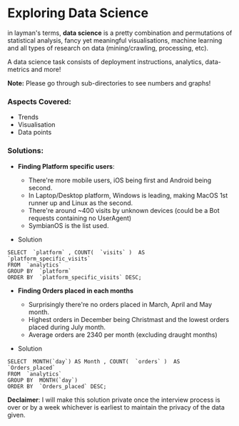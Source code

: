 # Exploring Data Science

in layman's terms, **data science** is a pretty combination and permutations of statistical analysis, fancy yet meaningful visualisations, machine learning and all types of research on data (mining/crawling, processing, etc).

A data science task consists of deployment instructions, analytics, data-metrics and more!


**Note:**  Please go through sub-directories to see numbers and graphs!

### Aspects Covered:
  - Trends
  - Visualisation
  - Data points

### Solutions:

* **Finding Platform specific users**:

  - There're more mobile users, iOS being first and Android being second.
  - In Laptop/Desktop platform, Windows is leading, making MacOS 1st runner up and Linux as the second.
  - There're around ~400 visits by unknown devices (could be a Bot requests containing no UserAgent)
  - SymbianOS is the list used.


 - Solution
```
SELECT  `platform` , COUNT(  `visits` )  AS  `platform_specific_visits` 
FROM  `analytics` 
GROUP BY  `platform` 
ORDER BY  `platform_specific_visits` DESC;
```

* **Finding Orders placed in each months**

  - Surprisingly there're no orders placed in March, April and May month.
  - Highest orders in December being Christmast and the lowest orders placed during July month.
  - Average orders are 2340 per month (excluding draught months)

 - Solution
```
SELECT  MONTH(`day`) AS Month , COUNT(  `orders` )  AS  `Orders_placed` 
FROM  `analytics` 
GROUP BY  MONTH(`day`)
ORDER BY  `Orders_placed` DESC;
```

**Declaimer**: I will make this solution private once the interview process is over or by a week whichever is earliest to maintain the privacy of the data given.





